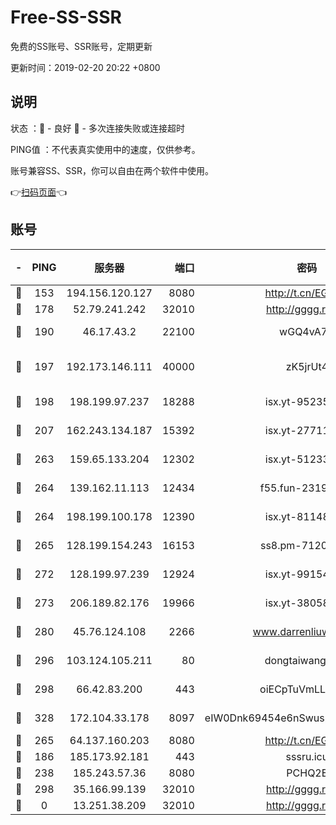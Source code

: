 # Free-SS-SSR

免费的SS账号、SSR账号，定期更新

更新时间：2019-02-20 20:22 +0800

## 说明

状态     ：🙂 - 良好 🙁 - 多次连接失败或连接超时

PING值   ：不代表真实使用中的速度，仅供参考。

账号兼容SS、SSR，你可以自由在两个软件中使用。

👉[扫码页面](https://liesauer.github.io/free-ss-ssr.github.io/)👈

## 账号

|-|PING|服务器|端口|密码|加密方式|区域|
|:----:|:----:|:-----:|-----:|:----:|:----:|:----:|
|🙂|153|194.156.120.127|8080|http://t.cn/EGJIyrl|rc4-md5|RU|
|🙂|178|52.79.241.242|32010|http://gggg.rocks|chacha20|KR|
|🙂|190|46.17.43.2|22100|wGQ4vA7D|aes-256-gcm|RU|
|🙂|197|192.173.146.111|40000|zK5jrUt4|chacha20-ietf-poly1305|US|
|🙂|198|198.199.97.237|18288|isx.yt-95235658|aes-256-cfb|US|
|🙂|207|162.243.134.187|15392|isx.yt-27711112|aes-256-cfb|US|
|🙂|263|159.65.133.204|12302|isx.yt-51233749|aes-256-cfb|SG|
|🙂|264|139.162.11.113|12434|f55.fun-23190804|aes-256-cfb|SG|
|🙂|264|198.199.100.178|12390|isx.yt-81148539|aes-256-cfb|US|
|🙂|265|128.199.154.243|16153|ss8.pm-71203520|aes-256-cfb|SG|
|🙂|272|128.199.97.239|12924|isx.yt-99154843|aes-256-cfb|SG|
|🙂|273|206.189.82.176|19966|isx.yt-38058663|aes-256-cfb|SG|
|🙂|280|45.76.124.108|2266|www.darrenliuwei.com|aes-256-cfb|AU|
|🙂|296|103.124.105.211|80|dongtaiwang.com|aes-256-cfb|US|
|🙂|298|66.42.83.200|443|oiECpTuVmLLxk4Ts|aes-256-cfb|US|
|🙂|328|172.104.33.178|8097|eIW0Dnk69454e6nSwuspv9DmS201tQ0D|aes-256-cfb|SG|
|🙂|265|64.137.160.203|8080|http://t.cn/EGJIyrl|rc4-md5|CA|
|🙁|186|185.173.92.181|443|sssru.icu|rc4-md5|RU|
|🙁|238|185.243.57.36|8080|PCHQ2E|rc4-md5|US|
|🙁|298|35.166.99.139|32010|http://gggg.rocks|chacha20|US|
|🙁|0|13.251.38.209|32010|http://gggg.rocks|chacha20|SG|
